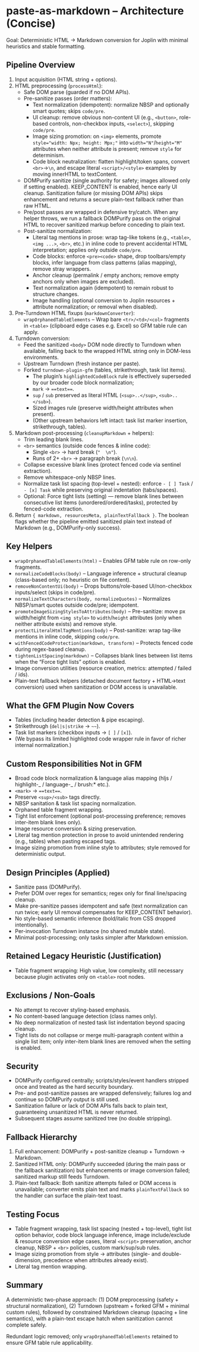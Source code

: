 # paste-as-markdown – Architecture (Concise)

Goal: Deterministic HTML → Markdown conversion for Joplin with minimal heuristics and stable formatting.

## Pipeline Overview

1. Input acquisition (HTML string + options).
2. HTML preprocessing (`processHtml`):
    - Safe DOM parse (guarded if no DOM APIs).
    - Pre-sanitize passes (order matters):
        - Text normalization (idempotent): normalize NBSP and optionally smart quotes; skips `code/pre`.
        - UI cleanup: remove obvious non-content UI (e.g., `<button>`, role-based controls, non-checkbox inputs, `<select>`), skipping `code/pre`.
        - Image sizing promotion: on `<img>` elements, promote `style="width: Npx; height: Mpx;"` into `width="N"`/`height="M"` attributes when neither attribute is present; remove `style` for determinism.
        - Code block neutralization: flatten highlight/token spans, convert `<br>`→`\n`, and escape literal `<script>/<style>` examples by moving innerHTML to textContent.
    - DOMPurify sanitize (single authority for safety; images allowed only if setting enabled). KEEP_CONTENT is enabled, hence early UI cleanup. Sanitization failure (or missing DOM APIs) skips enhancement and returns a secure plain-text fallback rather than raw HTML.
    - Pre/post passes are wrapped in defensive try/catch. When any helper throws, we run a fallback DOMPurify pass on the original HTML to recover sanitized markup before conceding to plain text.
    - Post-sanitize normalization:
        - Literal tag mentions in prose: wrap tag-like tokens (e.g., `<table>`, `<img ...>`, `<br>`, etc.) in inline code to prevent accidental HTML interpretation; applies only outside `code/pre`.
        - Code blocks: enforce `<pre><code>` shape, drop toolbars/empty blocks, infer language from class patterns (alias mapping), remove stray wrappers.
        - Anchor cleanup (permalink / empty anchors; remove empty anchors only when images are excluded).
        - Text normalization again (idempotent) to remain robust to structure changes.
        - Image handling (optional conversion to Joplin resources + attribute normalization; or removal when disabled).
3. Pre-Turndown HTML fixups (`markdownConverter`):
    - `wrapOrphanedTableElements` – Wrap bare `<tr>/<td>/<col>` fragments in `<table>` (clipboard edge cases e.g. Excel) so GFM table rule can apply.
4. Turndown conversion:
    - Feed the sanitized `<body>` DOM node directly to Turndown when available, falling back to the wrapped HTML string only in DOM-less environments.
    - Upstream Turndown (fresh instance per paste).
    - Forked `turndown-plugin-gfm` (tables, strikethrough, task list items).
        - The plugin’s `highlightedCodeBlock` rule is effectively superseded by our broader code block normalization;
        - `mark` → `==text==`.
        - `sup` / `sub` preserved as literal HTML (`<sup>..</sup>`, `<sub>..</sub>`).
        - Sized images rule (preserve width/height attributes when present).
        - (Other upstream behaviors left intact: task list marker insertion, strikethrough, tables).
5. Markdown post-processing (`cleanupMarkdown` + helpers):
    - Trim leading blank lines.
    - `<br>` semantics (outside code fences & inline code):
        - Single `<br>` → hard break (`"  \n"`).
        - Runs of 2+ `<br>` → paragraph break (`\n\n`).
    - Collapse excessive blank lines (protect fenced code via sentinel extraction).
    - Remove whitespace-only NBSP lines.
    - Normalize task list spacing (top-level + nested): enforce `- [ ] Task` / `- [x] Task` while preserving original indentation (tabs/spaces).
    - Optional: Force tight lists (setting) — remove blank lines between consecutive list items (unordered/ordered/tasks), protected by fenced-code extraction.
6. Return `{ markdown, resourcesMeta, plainTextFallback }`. The boolean flags whether the pipeline emitted sanitized plain text instead of Markdown (e.g., DOMPurify-only success).

## Key Helpers

- `wrapOrphanedTableElements(html)` – Enables GFM table rule on row-only fragments.
- `normalizeCodeBlocks(body)` – Language inference + structural cleanup (class-based only; no heuristic on file content).
- `removeNonContentUi(body)` – Drops buttons/role-based UI/non-checkbox inputs/select (skips in code/pre).
- `normalizeTextCharacters(body, normalizeQuotes)` – Normalizes NBSP/smart quotes outside code/pre; idempotent.
- `promoteImageSizingStylesToAttributes(body)` – Pre-sanitize: move px width/height from `<img style>` to `width`/`height` attributes (only when neither attribute exists) and remove style.
- `protectLiteralHtmlTagMentions(body)` – Post-sanitize: wrap tag-like mentions in inline code, skipping `code/pre`.
- `withFencedCodeProtection(markdown, transform)` – Protects fenced code during regex-based cleanup.
- `tightenListSpacing(markdown)` – Collapses blank lines between list items when the “Force tight lists” option is enabled.
- Image conversion utilities (resource creation, metrics: attempted / failed / ids).
- Plain-text fallback helpers (detached document factory + HTML→text conversion) used when sanitization or DOM access is unavailable.

## What the GFM Plugin Now Covers

- Tables (including header detection & pipe escaping).
- Strikethrough (`del|s|strike` → `~~`).
- Task list markers (checkbox inputs → `[ ]` / `[x]`).
- (We bypass its limited highlighted code wrapper rule in favor of richer internal normalization.)

## Custom Responsibilities Not in GFM

- Broad code block normalization & language alias mapping (hljs / highlight-_ / language-_ / brush:\* etc.).
- `<mark>` → `==text==`.
- Preserve `<sup>/<sub>` tags directly.
- NBSP sanitation & task list spacing normalization.
- Orphaned table fragment wrapping.
- Tight list enforcement (optional post-processing preference; removes inter-item blank lines only).
- Image resource conversion & sizing preservation.
- Literal tag mention protection in prose to avoid unintended rendering (e.g., tables) when pasting escaped tags.
- Image sizing promotion from inline style to attributes; style removed for deterministic output.

## Design Principles (Applied)

- Sanitize pass (DOMPurify).
- Prefer DOM over regex for semantics; regex only for final line/spacing cleanup.
- Make pre-sanitize passes idempotent and safe (text normalization can run twice; early UI removal compensates for KEEP_CONTENT behavior).
- No style-based semantic inference (bold/italic from CSS dropped intentionally).
- Per-invocation Turndown instance (no shared mutable state).
- Minimal post-processing; only tasks simpler after Markdown emission.

## Retained Legacy Heuristic (Justification)

- Table fragment wrapping: High value, low complexity, still necessary because plugin activates only on `<table>` root nodes.

## Exclusions / Non-Goals

- No attempt to recover styling-based emphasis.
- No content-based language detection (class names only).
- No deep normalization of nested task list indentation beyond spacing cleanup.
- Tight lists do not collapse or merge multi-paragraph content within a single list item; only inter-item blank lines are removed when the setting is enabled.
    <!-- Autolinks may be wrapped if they appear as tag-like tokens in pasted text; in practice source HTML rarely contains raw `<https://...>` text. -->

## Security

- DOMPurify configured centrally; scripts/styles/event handlers stripped once and treated as the hard security boundary.
- Pre- and post-sanitize passes are wrapped defensively; failures log and continue so DOMPurify output is still used.
- Sanitization failure or lack of DOM APIs falls back to plain text, guaranteeing unsanitized HTML is never returned.
- Subsequent stages assume sanitized tree (no double stripping).

## Fallback Hierarchy

1. Full enhancement: DOMPurify + post-sanitize cleanup + Turndown → Markdown.
2. Sanitized HTML only: DOMPurify succeeded (during the main pass or the fallback sanitization) but enhancements or image conversion failed; sanitized markup still feeds Turndown.
3. Plain-text fallback: Both sanitize attempts failed or DOM access is unavailable; converter emits plain text and marks `plainTextFallback` so the handler can surface the plain-text toast.

## Testing Focus

- Table fragment wrapping, task list spacing (nested + top-level), tight list option behavior, code block language inference, image include/exclude & resource conversion edge cases, literal `<script>` preservation, anchor cleanup, NBSP + `<br>` policies, custom mark/sup/sub rules.
- Image sizing promotion from style → attributes (single- and double-dimension, precedence when attributes already exist).
- Literal tag mention wrapping.

## Summary

A deterministic two-phase approach:
(1) DOM preprocessing (safety + structural normalization),
(2) Turndown (upstream + forked GFM + minimal custom rules),
followed by constrained Markdown cleanup (spacing + line semantics), with a plain-text escape hatch when sanitization cannot complete safely.

Redundant logic removed; only `wrapOrphanedTableElements` retained to ensure GFM table rule applicability.
